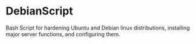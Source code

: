 # DebianScript
Bash Script for hardening Ubuntu and Debian linux distributions, installing major server functions, and configuring them.
